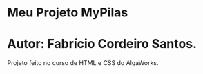 # Meu Projeto MyPilas
# Autor: Fabrício Cordeiro Santos.
 Projeto feito no curso de HTML e CSS do AlgaWorks.

